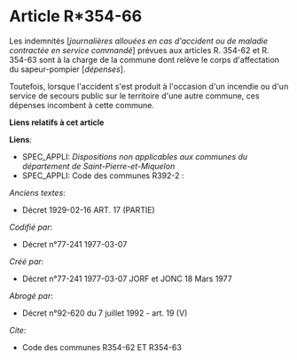 # Article R*354-66

Les indemnités [*journalières allouées en cas d'accident ou de maladie contractée en service commandé*] prévues aux articles
R. 354-62 et R. 354-63 sont à la charge de la commune dont relève le corps d'affectation du sapeur-pompier [*dépenses*].

Toutefois, lorsque l'accident s'est produit à l'occasion d'un incendie ou d'un service de secours public sur le territoire
d'une autre commune, ces dépenses incombent à cette commune.

**Liens relatifs à cet article**

**Liens**:

  - SPEC_APPLI: *Dispositions non applicables aux communes du département de Saint-Pierre-et-Miquelon*
  - SPEC_APPLI: Code des communes R392-2 :

_Anciens textes_:

  - Décret  1929-02-16 ART. 17 (PARTIE)

_Codifié par_:

  - Décret n°77-241 1977-03-07

_Créé par_:

  - Décret n°77-241 1977-03-07 JORF et JONC 18 Mars 1977

_Abrogé par_:

  - Décret n°92-620 du 7 juillet 1992 - art. 19 (V)

_Cite_:

  - Code des communes R354-62 ET R354-63
